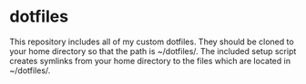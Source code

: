 # dotfiles
This repository includes all of my custom dotfiles. They should be cloned to your home directory so that the path is ~/dotfiles/. The included setup script creates symlinks from your home directory to the files which are located in ~/dotfiles/.
